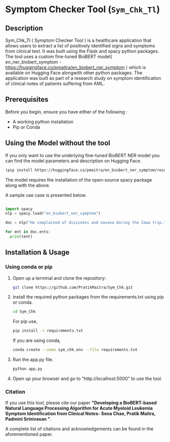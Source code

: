 # Symptom Checker Tool (`Sym_Chk_Tl`)

## Description

Sym_Chk_Tl ( Symptom Checker Tool ) is a healthcare application that allows users to extract a list of positively identified signs and symptoms from clinical text. It was built using the Flask and spacy python packages. The tool uses a custom fine-tuned BioBERT model( en_ner_biobert_symptom - https://huggingface.co/pmaitra/en_biobert_ner_symptom ) which is available on Hugging Face alongwith other python packages. The application was built as part of a research study on symptom identification of clinical notes of patients suffering from AML.


## Prerequisites
Before you begin, ensure you have either of the following :

- A working python installation
- Pip or Conda

## Using the Model without the tool

If you only want to use the underlying fine-tuned BioBERT NER model you can find the model parameters and description on Hugging Face.
```bash
!pip install https://huggingface.co/pmaitra/en_biobert_ner_symptom/resolve/main/en_biobert_ner_symptom-any-py3-none-any.whl
```
The model requires the installation of the open-source spacy package along with the above.

A sample use case is presented below.
```python

import spacy
nlp = spacy.load("en_biobert_ner_symptom")

doc = nlp("He complained of dizziness and nausea during the Iowa trip.")

for ent in doc.ents:
  print(ent)
```

## Installation & Usage

### Using conda or pip

1. Open up a terminal and clone the repository:
   
   ```bash
   git clone https://github.com/PratikMaitra/Sym_Chk.git
   ```
   
2. Install the required python packages from the requirements.txt using pip or conda.
   
   ```bash
   cd Sym_Chk
   ```
   For pip use,
   ```bash
   pip install -r requirements.txt
   ```
   If you are using conda,
   
   ```bash
   conda create --name sym_chk_env --file requirements.txt
   ```
   
4. Run the app.py file.

   ```bash
   python app.py
   ```
5. Open up your browser and go to "http://localhost:5000" to use the tool.


### Citation

If you use this tool, please cite our paper **"Developing a BioBERT-based Natural Language Processing Algorithm for Acute Myeloid Leukemia Symptom Identification from Clinical Notes- Sena Chae, Pratik Maitra, Padmini Srinivasan "**. 

A complete list of citations and acknowledgements can be found in the aforementioned paper.

